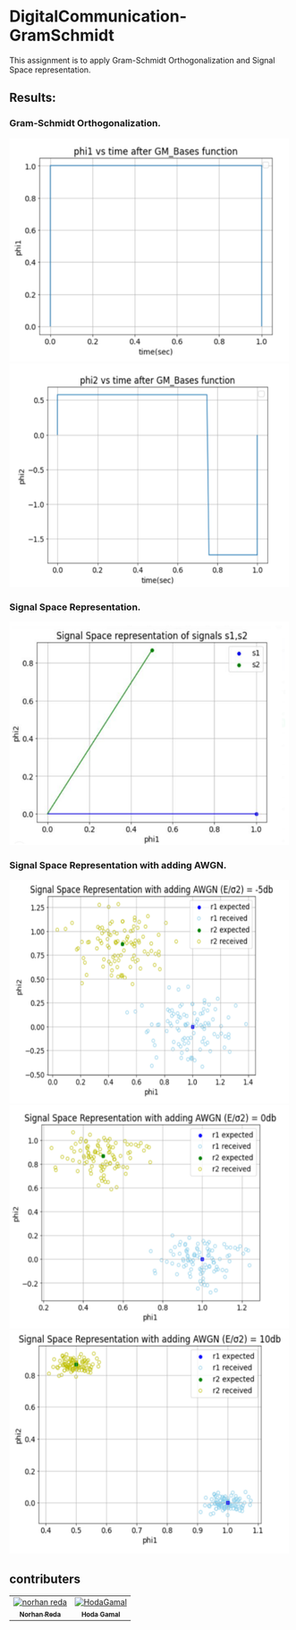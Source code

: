# DigitalCommunication-GramSchmidt

This assignment is to apply Gram-Schmidt Orthogonalization and Signal Space representation.

## Results:
### Gram-Schmidt Orthogonalization.
<img src="figures/Screenshot 2023-06-13 204941.png" alt="Image description" width="500" height="400"/>

<img src="figures/Screenshot 2023-06-13 204955.png" alt="Image description" width="500" height="400"/>

###  Signal Space Representation.
<img src="figures/Screenshot 2023-06-13 205001.png" alt="Image description" width="500" height="400"/>

###  Signal Space Representation with adding AWGN.

<img src="figures/Screenshot 2023-06-13 205105.png" alt="Image description" width="500" height="400"/>

<img src="figures/Screenshot 2023-06-13 205053.png" alt="Image description" width="500" height="400"/>

<img src="figures/Screenshot 2023-06-13 205032.png" alt="Image description" width="500" height="400"/>


## contributers
<table>
  <tr>
    <td align="center">
    <a href="https://github.com/norhanreda" target="_black">
    <img src="https://avatars.githubusercontent.com/u/88630231?v=4" width="150px;" alt="norhan reda"/>
    <br />
    <sub><b>Norhan Reda</b></sub></a>
    </td>
    <td align="center">
    <a href="https://github.com/Hoda233" target="_black">
    <img src="https://avatars.githubusercontent.com/u/77369927?v=4" width="150px;" alt="HodaGamal"/>
    <br />
    <sub><b>Hoda Gamal</b></sub></a>
    </td>
  </tr>
 </table>
